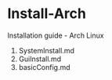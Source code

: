 # Install-Arch
Installation guide - Arch Linux 



1. SystemInstall.md
2. GuiInstall.md
3. basicConfig.md
